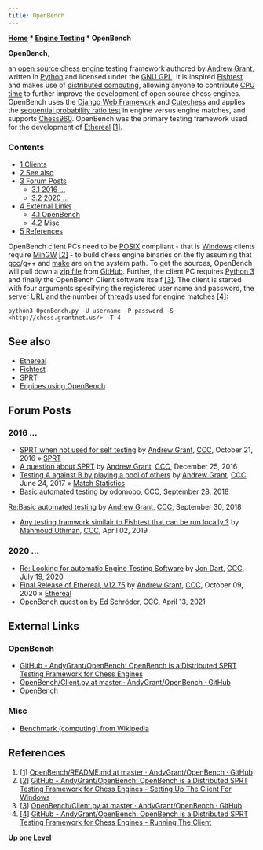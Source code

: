 ```yaml
---
title: OpenBench
---
```

**[Home](Home "Home") \* [Engine Testing](Engine_Testing "Engine Testing") \* OpenBench**


**OpenBench**,  

an [open source chess engine](Category:Open_Source "Category:Open Source") testing framework authored by [Andrew Grant](Andrew_Grant "Andrew Grant"), written in [Python](Python "Python") and licensed under the [GNU GPL](Free_Software_Foundation#GPL "Free Software Foundation").
It is inspired [Fishtest](Stockfish#TestingFramework "Stockfish") and makes use of [distributed computing](https://en.wikipedia.org/wiki/Distributed_computing), 
allowing anyone to contribute [CPU time](https://en.wikipedia.org/wiki/CPU_time) to further improve the development of open source chess engines. 
OpenBench uses the [Django Web Framework](https://en.wikipedia.org/wiki/Django_(web_framework)) and [Cutechess](Cute_Chess "Cute Chess") and applies the [sequential probability ratio test](Match_Statistics#SPRT "Match Statistics") in engine versus engine matches,
and supports [Chess960](Chess960 "Chess960"). OpenBench was the primary testing framework used for the development of [Ethereal](Ethereal "Ethereal") <a id="cite-note-1" href="#cite-ref-1">[1]</a>.



### Contents


* [1 Clients](#clients)
* [2 See also](#see-also)
* [3 Forum Posts](#forum-posts)
	+ [3.1 2016 ...](#2016-...)
	+ [3.2 2020 ...](#2020-...)
* [4 External Links](#external-links)
	+ [4.1 OpenBench](#openbench)
	+ [4.2 Misc](#misc)
* [5 References](#references)






OpenBench client PCs need to be [POSIX](https://en.wikipedia.org/wiki/POSIX) compliant - that is [Windows](Windows "Windows") clients require [MinGW](https://en.wikipedia.org/wiki/MinGW) <a id="cite-note-2" href="#cite-ref-2">[2]</a> - 
to build chess engine binaries on the fly assuming that [gcc](https://en.wikipedia.org/wiki/GNU_Compiler_Collection)/g++ and [make](https://en.wikipedia.org/wiki/Make_(software)) are on the system path. 
To get the sources, OpenBench will pull down a [zip file](https://en.wikipedia.org/wiki/ZIP_(file_format)) from [GitHub](https://en.wikipedia.org/wiki/GitHub).
Further, the client PC requires [Python 3](Python "Python") and finally the OpenBench Client software itself <a id="cite-note-3" href="#cite-ref-3">[3]</a>.
The client is started with four arguments specifying the registered user name and password, the server [URL](https://en.wikipedia.org/wiki/URL) and the number of [threads](Thread "Thread") used for engine matches <a id="cite-note-4" href="#cite-ref-4">[4]</a>:




```
python3 OpenBench.py -U username -P password -S <http://chess.grantnet.us/> -T 4

```

## See also


* [Ethereal](Ethereal "Ethereal")
* [Fishtest](Stockfish#TestingFramework "Stockfish")
* [SPRT](Match_Statistics#SPRT "Match Statistics")
* [Engines using OpenBench](Category:OpenBench "Category:OpenBench")


## Forum Posts


### 2016 ...


* [SPRT when not used for self testing](http://www.talkchess.com/forum/viewtopic.php?t=61781) by [Andrew Grant](Andrew_Grant "Andrew Grant"), [CCC](CCC "CCC"), October 21, 2016 » [SPRT](Match_Statistics#SPRT "Match Statistics")
* [A question about SPRT](http://www.talkchess.com/forum/viewtopic.php?t=62598) by [Andrew Grant](Andrew_Grant "Andrew Grant"), [CCC](CCC "CCC"), December 25, 2016
* [Testing A against B by playing a pool of others](http://www.talkchess.com/forum/viewtopic.php?t=64394) by [Andrew Grant](Andrew_Grant "Andrew Grant"), [CCC](CCC "CCC"), June 24, 2017 » [Match Statistics](Match_Statistics "Match Statistics")
* [Basic automated testing](http://www.talkchess.com/forum3/viewtopic.php?f=7&t=68531) by odomobo, [CCC](CCC "CCC"), September 28, 2018


 [Re:Basic automated testing](http://www.talkchess.com/forum3/viewtopic.php?f=7&t=68531&start=6) by [Andrew Grant](Andrew_Grant "Andrew Grant"), [CCC](CCC "CCC"), September 30, 2018
* [Any testing framwork similair to Fishtest that can be run locally ?](http://www.talkchess.com/forum3/viewtopic.php?f=7&t=70383) by [Mahmoud Uthman](index.php?title=Mahmoud_Uthman&action=edit&redlink=1 "Mahmoud Uthman (page does not exist)"), [CCC](CCC "CCC"), April 02, 2019


### 2020 ...


* [Re: Looking for automatic Engine Testing Software](http://www.talkchess.com/forum3/viewtopic.php?f=7&t=74503&start=3) by [Jon Dart](Jon_Dart "Jon Dart"), [CCC](CCC "CCC"), July 19, 2020
* [Final Release of Ethereal, V12.75](http://www.talkchess.com/forum3/viewtopic.php?f=2&t=75335) by [Andrew Grant](Andrew_Grant "Andrew Grant"), [CCC](CCC "CCC"), October 09, 2020 » [Ethereal](Ethereal "Ethereal")
* [OpenBench question](http://www.talkchess.com/forum3/viewtopic.php?f=7&t=77074) by [Ed Schröder](Ed_Schroder "Ed Schroder"), [CCC](CCC "CCC"), April 13, 2021


## External Links


### OpenBench


* [GitHub - AndyGrant/OpenBench: OpenBench is a Distributed SPRT Testing Framework for Chess Engines](https://github.com/AndyGrant/OpenBench)
* [OpenBench/Client.py at master · AndyGrant/OpenBench · GitHub](https://github.com/AndyGrant/OpenBench/blob/master/Client/Client.py)
* [OpenBench](http://chess.grantnet.us/index/)


### Misc


* [Benchmark (computing) from Wikipedia](https://en.wikipedia.org/wiki/Benchmark_(computing))


## References


1. <a id="cite-ref-1" href="#cite-note-1">[1]</a> [OpenBench/README.md at master · AndyGrant/OpenBench · GitHub](https://github.com/AndyGrant/OpenBench/blob/master/README.md)
2. <a id="cite-ref-2" href="#cite-note-2">[2]</a> [GitHub - AndyGrant/OpenBench: OpenBench is a Distributed SPRT Testing Framework for Chess Engines - Setting Up The Client For Windows](https://github.com/AndyGrant/OpenBench#setting-up-the-client-for-windows)
3. <a id="cite-ref-3" href="#cite-note-3">[3]</a> [OpenBench/Client.py at master · AndyGrant/OpenBench · GitHub](https://github.com/AndyGrant/OpenBench/blob/master/Client/Client.py)
4. <a id="cite-ref-4" href="#cite-note-4">[4]</a> [GitHub - AndyGrant/OpenBench: OpenBench is a Distributed SPRT Testing Framework for Chess Engines - Running The Client](https://github.com/AndyGrant/OpenBench#running-the-client)

**[Up one Level](Engine_Testing "Engine Testing")**







 
